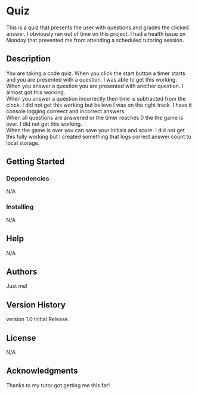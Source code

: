 # Quiz
This is a quiz that presents the user with questions and grades the clicked answer.  I obviously ran out of time on this project.  I had a health issue on Monday that prevented me from attending a scheduled tutoring session.

## Description
You are taking a code quiz.  When you click the start button a timer starts and you are presented with a question. I was able to get this working. <br>
When you answer a question you are presented with another question. I almost got this working. <br>
When you answer a question incorrectly then time is subtracted from the clock.  I did not get this working but believe I was on the right track.  I have it console logging correect and incorrect answers.<br>
When all questions are answered or the timer reaches 0 the the game is over. I did not get this working. <br>
When the game is over you can save your initials and score.  I did not get this fully working but I created something that logs correct answer count to local storage.<br>

## Getting Started
### Dependencies
N/A
### Installing
N/A
## Help
N/A
## Authors
Just me!
## Version History
version 1.0 Initial Release.
## License
N/A
## Acknowledgments
Thanks to my tutor got getting me this far!
